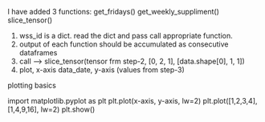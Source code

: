 I have added 3 functions:
get_fridays()
get_weekly_suppliment()
slice_tensor()
1. wss_id is a dict. read the dict and pass call appropriate function.
2. output of each function should be accumulated as consecutive dataframes
3. call --> slice_tensor(tensor frm step-2, [0, 2, 1], [data.shape[0], 1, 1])
4. plot, x-axis data_date, y-axis (values from step-3)


plotting basics


import matplotlib.pyplot as plt
plt.plot(x-axis, y-axis, lw=2)
plt.plot([1,2,3,4], [1,4,9,16], lw=2)
plt.show()
